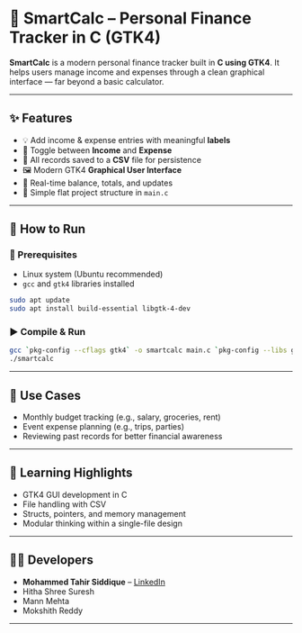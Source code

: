 # 🧮 SmartCalc – Personal Finance Tracker in C (GTK4)

**SmartCalc** is a modern personal finance tracker built in **C using GTK4**. It helps users manage income and expenses through a clean graphical interface — far beyond a basic calculator.

---

## ✨ Features

- 💡 Add income & expense entries with meaningful **labels**
- 🔀 Toggle between **Income** and **Expense**
- 📁 All records saved to a **CSV** file for persistence
- 🖼️ Modern GTK4 **Graphical User Interface**
- 🔄 Real-time balance, totals, and updates
- 📂 Simple flat project structure in `main.c`

---

## 🧪 How to Run

### 🧰 Prerequisites

- Linux system (Ubuntu recommended)
- `gcc` and `gtk4` libraries installed

```bash
sudo apt update
sudo apt install build-essential libgtk-4-dev
```

### ▶️ Compile & Run

```bash
gcc `pkg-config --cflags gtk4` -o smartcalc main.c `pkg-config --libs gtk4`
./smartcalc
```

---

## 💼 Use Cases

- Monthly budget tracking (e.g., salary, groceries, rent)
- Event expense planning (e.g., trips, parties)
- Reviewing past records for better financial awareness

---

## 🧠 Learning Highlights

- GTK4 GUI development in C  
- File handling with CSV  
- Structs, pointers, and memory management  
- Modular thinking within a single-file design

---

## 👨‍💻 Developers

- **Mohammed Tahir Siddique** – [LinkedIn](https://www.linkedin.com/in/mohammed-tahir-siddique/)  
- Hitha Shree Suresh  
- Mann Mehta  
- Mokshith Reddy

---

